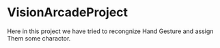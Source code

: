 # VisionArcadeProject

Here in this project we have tried to recongnize Hand Gesture and assign Them some charactor.

